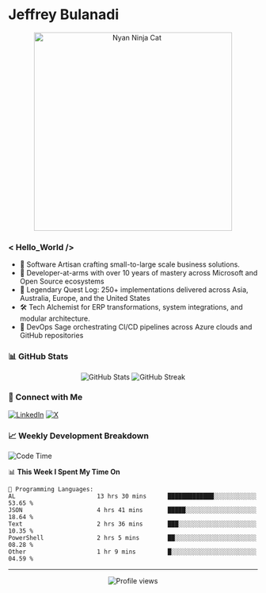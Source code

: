 # Jeffrey Bulanadi

<div align="center">
  <img src="https://www.nyan.cat/cats/nyaninja.gif" alt="Nyan Ninja Cat" width="400"/>
</div>

### < Hello_World />

- 🎨 Software Artisan crafting small-to-large scale business solutions.
- 💼 Developer-at-arms with over 10 years of mastery across Microsoft and Open Source ecosystems
- 🏢 Legendary Quest Log: 250+ implementations delivered across Asia, Australia, Europe, and the United States
- 🛠️ Tech Alchemist for ERP transformations, system integrations, and modular architecture.
- 🔄 DevOps Sage orchestrating CI/CD pipelines across Azure clouds and GitHub repositories

### 📊 GitHub Stats

<div align="center">
  <img src="https://github-readme-stats.vercel.app/api?username=jeffreybulanadi&show_icons=true&theme=tokyonight" alt="GitHub Stats" />
  <img src="https://github-readme-streak-stats.herokuapp.com/?user=jeffreybulanadi&theme=tokyonight" alt="GitHub Streak" />
</div>

### 🤝 Connect with Me

[![LinkedIn](https://img.shields.io/badge/LinkedIn-Connect-blue?style=for-the-badge&logo=linkedin)](https://linkedin.com/in/jeffreybulanadi)
[![X](https://img.shields.io/badge/Twitter-Follow-blue?style=for-the-badge&logo=twitter)](https://x.com/JeffreyBulanadi)

### 📈 Weekly Development Breakdown

<!--START_SECTION:waka-->
![Code Time](http://img.shields.io/badge/Code%20Time-254%20hrs%2042%20mins-blue)

📊 **This Week I Spent My Time On** 

```text
💬 Programming Languages: 
AL                       13 hrs 30 mins      █████████████░░░░░░░░░░░░   53.65 % 
JSON                     4 hrs 41 mins       █████░░░░░░░░░░░░░░░░░░░░   18.64 % 
Text                     2 hrs 36 mins       ███░░░░░░░░░░░░░░░░░░░░░░   10.35 % 
PowerShell               2 hrs 5 mins        ██░░░░░░░░░░░░░░░░░░░░░░░   08.28 % 
Other                    1 hr 9 mins         █░░░░░░░░░░░░░░░░░░░░░░░░   04.59 % 
```


<!--END_SECTION:waka-->

---

<div align="center">
  <img src="https://komarev.com/ghpvc/?username=jeffreybulanadi&color=blue&style=flat-square" alt="Profile views" />
</div>
